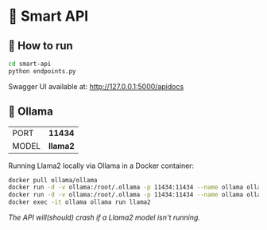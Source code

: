 # 🧠 Smart API
## 🤖 How to run
```sh
cd smart-api
python endpoints.py
```
Swagger UI available at: http://127.0.0.1:5000/apidocs

## 🦙 Ollama 
|     |       |
|------|-------|
| PORT | **11434** |
| MODEL|**llama2**|

Running Llama2 locally via Ollama in a Docker container:
```sh
docker pull ollama/ollama
docker run -d -v ollama:/root/.ollama -p 11434:11434 --name ollama ollama/ollama
docker run -d -v ollama:/root/.ollama -p 11434:11434 --name ollama ollama/ollama
docker exec -it ollama ollama run llama2
```
_The API will(should) crash if a Llama2 model isn't running._